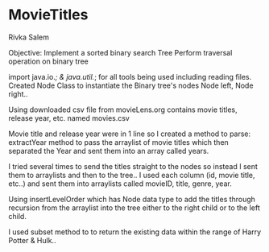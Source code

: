 # MovieTitles
Rivka Salem

Objective:
Implement a sorted binary search Tree
Perform traversal operation on binary tree

import java.io.*; & java.util.*; for all tools being used including reading files. 
Created Node Class to instantiate the Binary tree's nodes Node left, Node right..

Using downloaded csv file from movieLens.org contains movie titles, release year, etc. named movies.csv

Movie title and release year were in 1 line so I created a method to parse: 
extractYear method to pass the arraylist of movie titles which then separated the Year and sent them into an array called years. 

I tried several times to send the titles straight to the nodes so instead I sent them to arraylists and then to the tree..
I used each column (id, movie title, etc..) and sent them into arraylists called movieID, title, genre, year. 

Using insertLevelOrder which has Node data type to add the titles through recursion from the arraylist into the tree either to the right child or to the left child. 

I used subset method to to return the existing data within the range of Harry Potter & Hulk..





